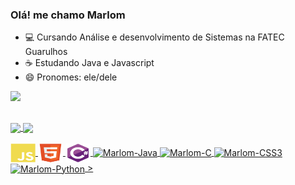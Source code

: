 ### Olá! me chamo Marlom

- 💻 Cursando Análise e desenvolvimento de Sistemas na FATEC Guarulhos
- ☕ Estudando Java e Javascript
- 😄 Pronomes: ele/dele
  
 <div>
 <div> 
  <a href="https://www.linkedin.com/in/marlom-silva-30653b249" target="_blank"><img src="https://img.shields.io/badge/-LinkedIn-%230077B5?style=for-the-badge&logo=linkedin&logoColor=white" target="_blank"></a> 
  </div>
   
  ##
  <a href="https://github.com/Marlomsshttps://github.com/Marlomss">
 <img align="center" height="160em" src="https://github-readme-stats.vercel.app/api?username=Marlom&show_icons=true&theme=dark&include_all_commits=true&count_private=true"/>
 <img align="center" height="160em" src="https://github-readme-stats.vercel.app/api/top-langs/?username=Marlom&layout=compact&langs_count=7&theme=dark"/>
  
<div style="display: inline_block"><br>
  <img align="center" alt="Marlom-Js" height="30" width="40" src="https://raw.githubusercontent.com/devicons/devicon/master/icons/javascript/javascript-plain.svg">
  <img align="center" alt="Marlom-HTML" height="30" width="40" src="https://raw.githubusercontent.com/devicons/devicon/master/icons/html5/html5-original.svg">
  <img align="center" alt="Marlom-Csharp" height="30" width="40" src="https://raw.githubusercontent.com/devicons/devicon/master/icons/csharp/csharp-original.svg">
  <img align="center" alt="Marlom-Java" height="30" width="40"    src="https://cdn.jsdelivr.net/gh/devicons/devicon/icons/java/java-original-wordmark.svg">
   <img align="center" alt="Marlom-C" height="30" width="40"   src="https://cdn.jsdelivr.net/gh/devicons/devicon/icons/c/c-original.svg">
 <img  align="center" alt="Marlom-CSS3" height="30" width="40"   src="https://cdn.jsdelivr.net/gh/devicons/devicon/icons/css3/css3-original-wordmark.svg">
  <img  align="center" alt="Marlom-Python" height="30" width="40" src="https://cdn.jsdelivr.net/gh/devicons/devicon/icons/python/python-original.svg">
          >
          
</div>
        
  ##
